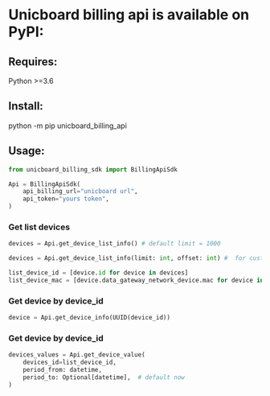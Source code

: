 # Unicboard billing api is available on PyPI:

## Requires:

Python >=3.6

## Install:

python -m pip unicboard_billing_api

## Usage:

```python
from unicboard_billing_sdk import BillingApiSdk

Api = BillingApiSdk(
    api_billing_url="unicboard url",
    api_token="yours token",
) 
```

### Get list devices

```python
devices = Api.get_device_list_info() # default limit = 1000

devices = Api.get_device_list_info(limit: int, offset: int) #  for custom limit/offset

list_device_id = [device.id for device in devices] 
list_device_mac = [device.data_gateway_network_device.mac for device in devices]
```

### Get device by device_id

```python
device = Api.get_device_info(UUID(device_id))
```

### Get device by device_id

```python
devices_values = Api.get_device_value(
    devices_id=list_device_id,
    period_from: datetime,
    period_to: Optional[datetime],  # default now
)
```
